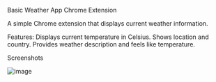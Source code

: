 Basic Weather App Chrome Extension

A simple Chrome extension that displays current weather information.

Features:
Displays current temperature in Celsius.
Shows location and country.
Provides weather description and feels like temperature.

Screenshots

![image](https://github.com/user-attachments/assets/15952b58-41f2-4742-ae95-1f91469d3a42)
